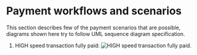 # Payment workflows and scenarios
This section describes few of the payment scenarios that are possible, diagrams shown here try to follow UML sequence diagram specification.

1. HIGH speed transaction fully paid:
![HIGH speed transaction fully paid.](https://github.com/Bitcoinpaygate1/api-docs/blob/master/images/high-speed-fully-paid.png)
